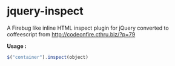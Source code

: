 jquery-inspect
==============

A Firebug like inline HTML inspect plugin for jQuery converted to coffeescript from http://codeonfire.cthru.biz/?p=79

**Usage :**

```javascript
$("container").inspect(object)
```
